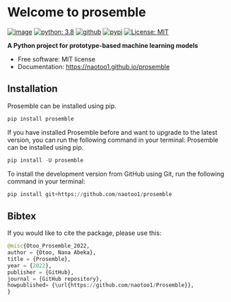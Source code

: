 # Welcome to prosemble


[![image](https://img.shields.io/pypi/v/prosemble.svg)](https://pypi.python.org/pypi/prosemble)
[![python: 3.8](https://img.shields.io/badge/python-3.8-blue.svg)](https://www.python.org/downloads/release/python-380/)
[![github](https://img.shields.io/badge/version-0.8.0-yellow.svg)](https://github.com/naotoo1/prosemble)
[![pypi](https://img.shields.io/badge/pypi-0.8.0-orange.svg)](https://pypi.org/project/prosemble)
[![License: MIT](https://img.shields.io/badge/License-MIT-green.svg)](https://opensource.org/licenses/MIT)


**A Python project for prototype-based machine learning models**

-   Free software: MIT license
-   Documentation: <https://naotoo1.github.io/prosemble>
    

## Installation
Prosemble can be installed using pip.
```python
pip install prosemble
```

If you have installed Prosemble before and want to upgrade to the latest version, you can run the following command in your terminal:
Prosemble can be installed using pip.
```python
pip install -U prosemble
```

To install the development version from GitHub using Git, run the following command in your terminal:
```python
pip install git+https://github.com/naotoo1/prosemble
```


## Bibtex
If you would like to cite the package, please use this:
```python
@misc{Otoo_Prosemble_2022,
author = {Otoo, Nana Abeka},
title = {Prosemble},
year = {2022},
publisher = {GitHub},
journal = {GitHub repository},
howpublished= {\url{https://github.com/naotoo1/Prosemble}},
}
```



